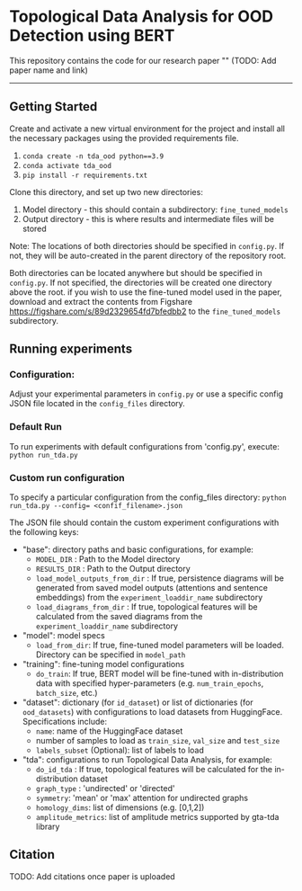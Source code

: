 # Topological Data Analysis for OOD Detection using BERT

This repository contains the code for our research paper "<Paper Name>" (TODO: Add paper name and link)

---

## Getting Started

Create and activate a new virtual environment for the project and install all the necessary packages using the provided requirements file.
1. `conda create -n tda_ood python==3.9`
2. `conda activate tda_ood`
3. `pip install -r requirements.txt`

Clone this directory, and set up two new directories:
1. Model directory - this should contain a subdirectory: `fine_tuned_models`
2. Output directory - this is where results and intermediate files will be stored

Note: The locations of both directories should be specified in `config.py`. If not, they will be auto-created in the parent directory of the repository root.

Both directories can be located anywhere but should be specified in `config.py`. If not specified, the directories will be created one directory above the root.
if you wish to use the fine-tuned model used in the paper, download and extract the contents from Figshare <https://figshare.com/s/89d2329654fd7bfedbb2> to the  `fine_tuned_models` subdirectory.

## Running experiments

### Configuration: 
Adjust your experimental parameters in `config.py` or use a specific config JSON file located in the `config_files` directory.

### Default Run
To run experiments with default configurations from 'config.py', execute:
`python run_tda.py`

### Custom run configuration
To specify a particular configuration from the config_files directory:
`python run_tda.py --config= <confif_filename>.json`

The JSON file should contain the custom experiment configurations with the following keys:
- "base": directory paths and basic configurations, for example:
    -  `MODEL_DIR` : Path to the Model directory
    - `RESULTS_DIR` : Path to the Output directory
    - `load_model_outputs_from_dir` : If true, persistence diagrams will be generated from saved model outputs (attentions and sentence embeddings) from the `experiment_loaddir_name` subdirectory
    - `load_diagrams_from_dir` : If true, topological features will be calculated from the saved diagrams from the `experiment_loaddir_name` subdirectory
- "model": model specs
    - `load_from_dir`: If true, fine-tuned model parameters will be loaded. Directory can be specified in `model_path`
- "training": fine-tuning model configurations
    - `do_train`: If true, BERT model will be fine-tuned with in-distribution data with specified hyper-parameters (e.g. `num_train_epochs`, `batch_size`, etc.)
- "dataset": dictionary (for `id_dataset`) or list of dictionaries (for `ood_datasets`) with configurations to load datasets from HuggingFace. Specifications include:
    - `name`: name of the HuggingFace dataset
    - number of samples to load as `train_size`, `val_size` and `test_size`
    - `labels_subset` (Optional):  list of labels to load
- "tda": configurations to run Topological Data Analysis, for example:
    - `do_id_tda` : If true, topological features will be calculated for the in-distribution dataset
    - `graph_type` : 'undirected' or 'directed'
    - `symmetry`: 'mean' or 'max' attention for undirected graphs
    - `homology_dims`: list of dimensions (e.g. [0,1,2])
    - `amplitude_metrics`: list of amplitude metrics supported by gta-tda library



 ## Citation
TODO: Add citations once paper is uploaded

